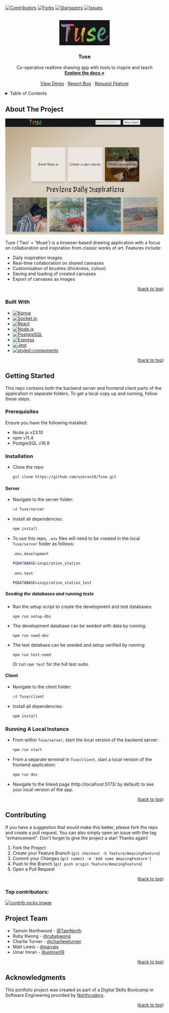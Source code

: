 <a id="readme-top"></a>

<!-- PROJECT SHIELDS -->

[![Contributors][contributors-shield]][contributors-url]
[![Forks][forks-shield]][forks-url]
[![Stargazers][stars-shield]][stars-url]
[![Issues][issues-shield]][issues-url]

<!-- [![project_license][license-shield]][license-url] -->

<!-- PROJECT LOGO -->
<br />
<div align="center">
  <a href="https://github.com/uimran19/Tuse">
    <!-- <img src="images/logo.png" alt="Logo" width="80" height="80"> -->
    <img src="images/tuse_logo.png" alt="Logo" width="160" height="80">
  </a>

<h3 align="center">Tuse</h3>

  <p align="center">
    Co-operative realtime drawing app with tools to inspire and teach
    <br />
    <a href="https://github.com/uimran19/Tuse"><strong>Explore the docs »</strong></a>
    <br />
    <br />
    <a href="https://tusemain.netlify.app/">View Demo</a>
    &middot;
    <a href="https://github.com/uimran19/Tuse/issues/new?labels=bug">Report Bug</a>
    &middot;
    <a href="https://github.com/uimran19/Tuse/issues/new?labels=enhancement">Request Feature</a>
  </p>
</div>

<!-- TABLE OF CONTENTS -->
<details>
  <summary>Table of Contents</summary>
  <ol>
    <li>
      <a href="#about-the-project">About The Project</a>
      <ul>
        <li><a href="#built-with">Built With</a></li>
      </ul>
    </li>
    <li>
      <a href="#getting-started">Getting Started</a>
      <ul>
        <li><a href="#prerequisites">Prerequisites</a></li>
        <li><a href="#installation">Installation</a></li>
        <li><a href="#running-a-local-instance">Running a local instance</a></li>
      </ul>
    </li>
    <!-- <li><a href="#usage">Usage</a></li>
    <li><a href="#roadmap">Roadmap</a></li> -->
    <li><a href="#contributing">Contributing</a></li>
    <!-- <li><a href="#license">License</a></li> -->
    <li><a href="#project-team">Project Team</a></li>
    <li><a href="#acknowledgments">Acknowledgments</a></li>
  </ol>
</details>

<!-- ABOUT THE PROJECT -->

## About The Project

[![Tuse Screen Shot][product-screenshot]](https://example.com)

Tuse ('Two' + 'Muse') is a browser-based drawing application with a focus on collaboration and inspiration from classic works of art. Features include:

- Daily inspiration images
- Real-time collaboration on shared canvases
- Customisation of brushes (thickness, colour)
- Saving and loading of created canvases
- Export of canvases as images

<p align="right">(<a href="#readme-top">back to top</a>)</p>

### Built With

- [![Konva][Konva.js]][Konva-url]
- [![Socket.io][Socket.io]][Socketdotio-url]
- [![React][React.dev]][React-url]
- [![Node.js][NodeJS.org]][Node-url]
- [![PostgreSQL][PostgreSQL.org]][Postgresql-url]
- [![Express][ExpressJS.com]][Express-url]
- [![Jest][JestJS.io]][Jest-url]
- [![styled-components][Styled-Components.com]][Styledcomponents-url]

<p align="right">(<a href="#readme-top">back to top</a>)</p>

<!-- GETTING STARTED -->

## Getting Started

This repo contains both the backend server and frontend client parts of the application in separate folders. To get a local copy up and running, follow these steps.

### Prerequisites

Ensure you have the following installed:

- Node.js v23.10
- npm v11.4
- PostgreSQL v16.9

### Installation

- Clone the repo
  ```bash
  git clone https://github.com/uimran19/Tuse.git
  ```

#### Server

- Navigate to the server folder:

  ```bash
  cd Tuse/server
  ```

- Install all dependencies:
  ```bash
  npm install
  ```
- To use this repo, `.env` files will need to be created in the local `Tuse/server` folder as follows:

  `.env.development`

  ```bash
  PGDATABASE=inspiration_station
  ```

  `.env.test`

  ```
  PGDATABASE=inspiration_station_test
  ```

##### Seeding the databases and running tests

- Run the setup script to create the development and test databases:

  ```
  npm run setup-dbs
  ```

- The development database can be seeded with data by running:

  ```
  npm run seed-dev
  ```

- The test database can be seeded and setup verified by running:

  ```
  npm run test-seed
  ```

  Or run `npm test` for the full test suite.

#### Client

- Navigate to the client folder:

  ```bash
  cd Tuse/client
  ```

- Install all dependencies:
  ```bash
  npm install
  ```

### Running A Local Instance

- From within `Tuse/server`, start the local version of the backend server:

  ```bash
  npm run start
  ```

- From a separate terminal in `Tuse/client`, start a local version of the frontend application:

  ```bash
  npm run dev
  ```

- Navigate to the linked page (http\://localhost:5173/ by default) to see your local version of the app.

<p align="right">(<a href="#readme-top">back to top</a>)</p>

<!-- USAGE EXAMPLES -->

<!-- ## Usage

Use this space to show useful examples of how a project can be used. Additional screenshots, code examples and demos work well in this space. You may also link to more resources.

_For more examples, please refer to the [Documentation](https://example.com)_

<p align="right">(<a href="#readme-top">back to top</a>)</p> -->

<!-- ROADMAP -->

<!-- ## Roadmap

- [ ] Feature 1
- [ ] Feature 2
- [ ] Feature 3
  - [ ] Nested Feature

See the [open issues](https://github.com/uimran19/Tuse/issues) for a full list of proposed features (and known issues).

<p align="right">(<a href="#readme-top">back to top</a>)</p> -->

<!-- CONTRIBUTING -->

## Contributing

If you have a suggestion that would make this better, please fork the repo and create a pull request. You can also simply open an issue with the tag "enhancement".
Don't forget to give the project a star! Thanks again!

1. Fork the Project
2. Create your Feature Branch (`git checkout -b feature/AmazingFeature`)
3. Commit your Changes (`git commit -m 'Add some AmazingFeature'`)
4. Push to the Branch (`git push origin feature/AmazingFeature`)
5. Open a Pull Request

<p align="right">(<a href="#readme-top">back to top</a>)</p>

### Top contributors:

<a href="https://github.com/uimran19/Tuse/graphs/contributors">
  <img src="https://contrib.rocks/image?repo=uimran19/Tuse" alt="contrib.rocks image" />
</a>

<!-- LICENSE -->

<!-- ## Licence

Distributed under the project_license. See `LICENSE.txt` for more information.

<p align="right">(<a href="#readme-top">back to top</a>)</p> -->

<!-- CONTACT -->

## Project Team

- Tamsin Northwood - [@TamNorth](https://www.github.com/TamNorth)
- Ruby Kwong - [@rubykwong](https://www.github.com/rubykwong)
- Charlie Turner - [@charliewturner](https://www.github.com/charliewturner)
- Matt Lewis - [@parrais](https://www.github.com/parrais)
- Umar Imran - [@uimran19](https://www.github.com/uimran19)

<p align="right">(<a href="#readme-top">back to top</a>)</p>

<!-- ACKNOWLEDGMENTS -->

## Acknowledgments

This portfolio project was created as part of a Digital Skills Bootcamp in Software Engineering provided by [Northcoders](https://northcoders.com/).

<p align="right">(<a href="#readme-top">back to top</a>)</p>

<!-- MARKDOWN LINKS & IMAGES -->
<!-- https://www.markdownguide.org/basic-syntax/#reference-style-links -->

[contributors-shield]: https://img.shields.io/github/contributors/uimran19/Tuse.svg?style=for-the-badge
[contributors-url]: https://github.com/uimran19/Tuse/graphs/contributors
[forks-shield]: https://img.shields.io/github/forks/uimran19/Tuse.svg?style=for-the-badge
[forks-url]: https://github.com/uimran19/Tuse/network/members
[stars-shield]: https://img.shields.io/github/stars/uimran19/Tuse.svg?style=for-the-badge
[stars-url]: https://github.com/uimran19/Tuse/stargazers
[issues-shield]: https://img.shields.io/github/issues/uimran19/Tuse.svg?style=for-the-badge
[issues-url]: https://github.com/uimran19/Tuse/issues
[license-shield]: https://img.shields.io/github/license/uimran19/Tuse.svg?style=for-the-badge
[license-url]: https://github.com/uimran19/Tuse/blob/master/LICENSE.txt
[product-screenshot]: images/screenshot.png
[Konva.js]: https://img.shields.io/badge/Konva-0D83CD?style=for-the-badge&logo=konva&logoColor=white
[Konva-url]: https://konvajs.org/
[Socket.io]: https://img.shields.io/badge/Socket.IO-010101?style=for-the-badge&logo=socketdotio&logoColor=white
[Socketdotio-url]: https://socket.io/
[React.dev]: https://img.shields.io/badge/React-20232A?style=for-the-badge&logo=react&logoColor=61DAFB
[React-url]: https://react.dev/
[NodeJS.org]: https://img.shields.io/badge/Node.js-black?style=for-the-badge&logo=nodedotjs&logoColor=5FA04E
[Node-url]: https://nodejs.org/
[ExpressJS.com]: https://img.shields.io/badge/Express-black?style=for-the-badge&logo=express&logoColor=white
[Express-url]: https://expressjs.com/
[PostgreSQL.org]: https://img.shields.io/badge/PostgreSQL-4169E1?style=for-the-badge&logo=postgresql&logoColor=white
[Postgresql-url]: https://www.postgresql.org/
[JestJS.io]: https://img.shields.io/badge/Jest-C21325?style=for-the-badge&logo=jest&logoColor=white
[Jest-url]: https://jestjs.io/
[Styled-Components.com]: https://img.shields.io/badge/styledcomponents-20232A?style=for-the-badge&logo=styled-components&logoColor=DB7093
[Styledcomponents-url]: https://styled-components.com/
